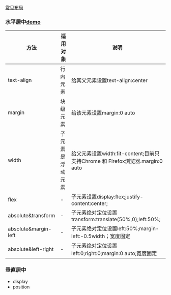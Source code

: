[常见布局](https://www.sweet-kk.top/css-layout/#/)
### 水平居中[demo](http://jsrun.net/L3gKp/edit)
方法|适用对象|说明
-|-|-
text-align|行内元素|给其父元素设置text-align:center
margin|块级元素|给该元素设置margin:0 auto
width|子元素是浮动元素|给父元素设置width:fit-content;目前只支持Chrome 和 Firefox浏览器.margin:0 auto
flex|-|子元素设置display:flex;justify-content:center;
absolute&transform|-|子元素绝对定位设置transform:translate(50%,0);left:50%;
absolute&margin-left|-|子元素绝对定位设置left:50%;margin-left:-0.5width；宽度固定
absolute&left-right|-|子元素绝对定位设置left:0;right:0;margin:0 auto;宽度固定
### 垂直居中

- display
- position
